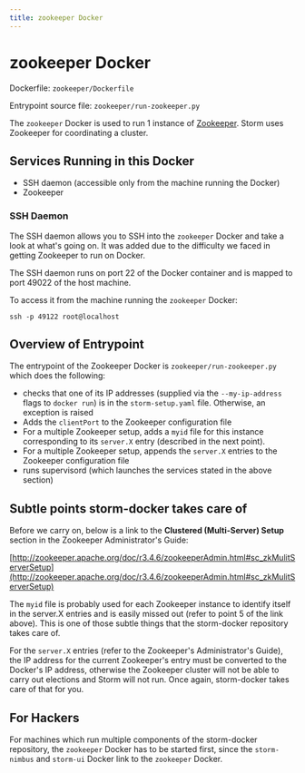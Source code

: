 ```yaml
---
title: zookeeper Docker
---
```


zookeeper Docker
================

Dockerfile: `zookeeper/Dockerfile`

Entrypoint source file: `zookeeper/run-zookeeper.py`

The `zookeeper` Docker is used to run 1 instance of
[Zookeeper](http://zookeeper.apache.org/). Storm uses Zookeeper for
coordinating a cluster.

## Services Running in this Docker

- SSH daemon (accessible only from the machine running the Docker)
- Zookeeper

### SSH Daemon

The SSH daemon allows you to SSH into the `zookeeper` Docker and take a look at
what's going on. It was added due to the difficulty we faced in getting
Zookeeper to run on Docker.

The SSH daemon runs on port 22 of the Docker container and is mapped to port
49022 of the host machine.

To access it from the machine running the `zookeeper` Docker:

    ssh -p 49122 root@localhost

## Overview of Entrypoint

The entrypoint of the Zookeeper Docker is `zookeeper/run-zookeeper.py`
which does the following:

- checks that one of its IP addresses (supplied via the `--my-ip-address` flags
to `docker run`) is in the `storm-setup.yaml` file. Otherwise, an exception is
raised
- Adds the `clientPort` to the Zookeeper configuration file
- For a multiple Zookeeper setup, adds a `myid` file for this instance
corresponding to its `server.X` entry (described in the next point).
- For a multiple Zookeeper setup, appends the `server.X` entries to the
Zookeeper configuration file
- runs supervisord (which launches the services stated in the above section)

## Subtle points storm-docker takes care of

Before we carry on, below is a link to the **Clustered (Multi-Server) Setup**
section in the Zookeeper Administrator's Guide:

[http://zookeeper.apache.org/doc/r3.4.6/zookeeperAdmin.html#sc_zkMulitServerSetup](http://zookeeper.apache.org/doc/r3.4.6/zookeeperAdmin.html#sc_zkMulitServerSetup)

The `myid` file is probably used for each Zookeeper instance to identify itself
in the server.X entries and is easily missed out (refer to point 5 of the link
above). This is one of those subtle things that the storm-docker repository
takes care of.

For the `server.X` entries (refer to the Zookeeper's Administrator's Guide), the
IP address for the current Zookeeper's entry must be converted to the Docker's
IP address, otherwise the Zookeeper cluster will not be able to carry out
elections and Storm will not run. Once again, storm-docker takes care of that
for you.

## For Hackers

For machines which run multiple components of the storm-docker repository,
the `zookeeper` Docker has to be started first, since the `storm-nimbus` and
`storm-ui` Docker link to the `zookeeper` Docker.
